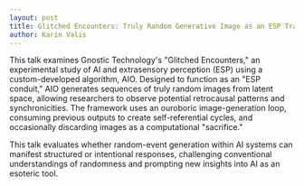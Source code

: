 ```yaml
---
layout: post
title: Glitched Encounters: Truly Random Generative Image as an ESP Transmission Conduit
author: Karin Valis
--- 
```


This talk examines Gnostic Technology's "Glitched Encounters," an experimental study of AI and extrasensory perception (ESP) using a custom-developed algorithm, AIO. 
Designed to function as an "ESP conduit," AIO generates sequences of truly random images from latent space, allowing researchers to observe potential retrocausal patterns and synchronicities. The framework uses an ouroboric image-generation loop, consuming previous outputs to create self-referential cycles, and occasionally discarding images as a computational "sacrifice." 

This talk evaluates whether random-event generation within AI systems can manifest structured or intentional responses, challenging conventional understandings of randomness and prompting new insights into AI as an esoteric tool.
